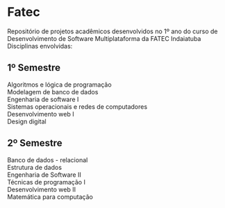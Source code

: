 # Fatec
Repositório de projetos acadêmicos desenvolvidos no 1º ano do curso de Desenvolvimento de Software Multiplataforma da FATEC Indaiatuba
Disciplinas envolvidas:
## 1º Semestre
Algoritmos e lógica de programação<br>
Modelagem de banco de dados<br>
Engenharia de software I<br>
Sistemas operacionais e redes de computadores<br>
Desenvolvimento web I<br>
Design digital<br>

## 2º Semestre
Banco de dados - relacional<br>
Estrutura de dados<br>
Engenharia de Software II<br>
Técnicas de programação I<br>
Desenvolvimento web II<br>
Matemática para computação
